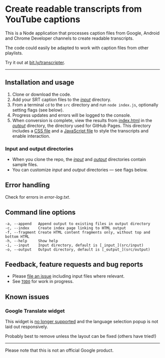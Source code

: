 # Create readable transcripts from YouTube captions

This is a Node application that processes caption files from Google, Android
and Chrome Developer channels to create readable transcripts.

The code could easily be adapted to work with caption files from other playlists.

Try it out at [bit.ly/transcripter](https://bit.ly/transcripter).

---

## Installation and usage

1. Clone or download the code.
2. Add your SRT caption files to the [_input_](src/input) directory.
3. From a terminal `cd` to the `src` directory and run `node index.js`,
optionally setting flags (see below).
4. Progress updates and errors will be logged to the console.
5. When conversion is complete, view the results from
[index.html](docs/index.html) in the [_output_](docs) directory, the directory
used for GitHub Pages. This directory includes a [CSS file](docs/css/main.css)
and a [JavaScript file](docs/js/main.js) to style the transcripts and
enable interaction.

### Input and output directories

* When you clone the repo, the [_input_](src/input) and [_output_](docs)
directories contain sample files.
* You can customize _input_ and _output_ directories — see flags below.

## Error handling

Check for errors in _error-log.txt_.

## Command line options

```
-a, --append   Append output to existing files in output directory
-c, --index    Create index page linking to HTML output
-f, --fragment Create HTML content fragments only, without top and bottom HTML
-h, --help     Show help
-i, --input    Input directory, default is [_input_](src/input)
-o, --output   Output directory, default is [_output_](src/output)
```

## Feedback, feature requests and bug reports

- Please [file an issue](https://github.com/samdutton/transcripter/issues/new)
including input files where relevant.
- See [`TODO`](TODO) for work in progress.

## Known issues

### Google Translate widget

This widget is [no longer supported](https://translate.google.com/intl/en/about/website)
and the language selection popup is not laid out responsively.

Probably best to remove unless the layout can be fixed (others have tried!)

---

Please note that this is not an official Google product.

